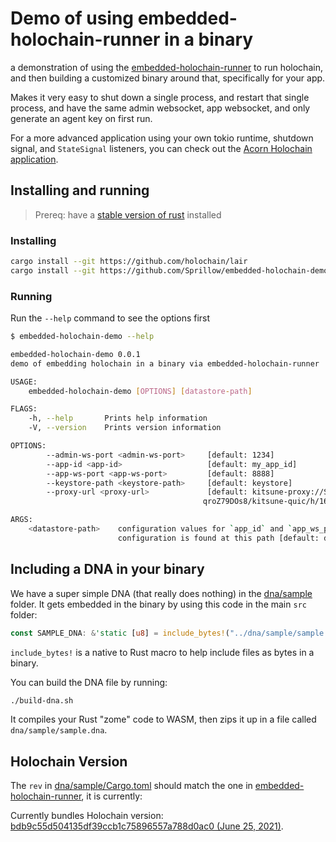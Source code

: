 # Demo of using embedded-holochain-runner in a binary
a demonstration of using the [embedded-holochain-runner](https://github.com/Sprillow/embedded-holochain-runner) to run holochain, and then building a customized binary around that, specifically for your app.

Makes it very easy to shut down a single process, and restart that single process,
and have the same admin websocket, app websocket, and only generate an agent key on first run.

For a more advanced application using your own tokio runtime, shutdown signal, and `StateSignal` listeners, you can check out the [Acorn Holochain application](https://github.com/h-be/acorn/blob/main/conductor/src/main.rs).

## Installing and running

> Prereq: have a [stable version of rust](https://www.rust-lang.org/tools/install) installed

### Installing
```bash
cargo install --git https://github.com/holochain/lair
cargo install --git https://github.com/Sprillow/embedded-holochain-demo
```

### Running
Run the `--help` command to see the options first
```bash
$ embedded-holochain-demo --help
```

```bash
embedded-holochain-demo 0.0.1
demo of embedding holochain in a binary via embedded-holochain-runner

USAGE:
    embedded-holochain-demo [OPTIONS] [datastore-path]

FLAGS:
    -h, --help       Prints help information
    -V, --version    Prints version information

OPTIONS:
        --admin-ws-port <admin-ws-port>     [default: 1234]
        --app-id <app-id>                   [default: my_app_id]
        --app-ws-port <app-ws-port>         [default: 8888]
        --keystore-path <keystore-path>     [default: keystore]
        --proxy-url <proxy-url>             [default: kitsune-proxy://SYVd4CF3BdJ4DS7KwLLgeU3_DbHoZ34Y-
                                           qroZ79DOs8/kitsune-quic/h/165.22.32.11/p/5779/--]

ARGS:
    <datastore-path>    configuration values for `app_id` and `app_ws_port` will be overridden if an existing
                        configuration is found at this path [default: databases]
```


## Including a DNA in your binary

We have a super simple DNA (that really does nothing) in the [dna/sample](./dna/sample) folder. It gets embedded in the binary by using this code in the main `src` folder:
```rust
const SAMPLE_DNA: &'static [u8] = include_bytes!("../dna/sample/sample.dna");
```

`include_bytes!` is a native to Rust macro to help include files as bytes in a binary.

You can build the DNA file by running:

```bash
./build-dna.sh
```

It compiles your Rust "zome" code to WASM, then zips it up in a file called `dna/sample/sample.dna`.

## Holochain Version

The `rev` in [dna/sample/Cargo.toml](dna/sample/Cargo.toml) should match the one in [embedded-holochain-runner](https://github.com/Sprillow/embedded-holochain-runner#holochain-version), it is currently:

Currently bundles Holochain version: [bdb9c55d504135df39ccb1c75896557a788d0ac0 (June 25, 2021)](https://github.com/holochain/holochain/commit/bdb9c55d504135df39ccb1c75896557a788d0ac0).